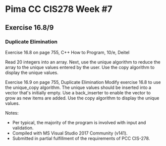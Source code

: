 # Pima CC CIS278 Week #7 
## Exercise 16.8/9
### Duplicate Elimination

Exercise 16.8 on page 755, C++ How to Program, 10/e, Deitel

Read 20 integers into an array. Next, use the unique algorithm to reduce the array to the unique values entered by the user. Use the copy algorithm to display the unique values.

Exercise 16.9 on page 755, Duplicate Elimination
Modify exercise 16.8 to use the unique_copy algorithm. The unique values should be inserted into a vector that's initially empty. Use a back_inserter to enable the vector to grow as new items are added. Use the copy algorithm to display the unique values.

Notes:
* Per typical, the majority of the program is involved with input and validation.
* Compiled with MS Visual Studio 2017 Community (v141).
* Submitted in partial fulfillment of the requirements of PCC CIS-278.
